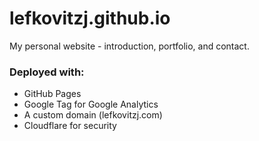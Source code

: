 # lefkovitzj.github.io
My personal website - introduction, portfolio, and contact.

### Deployed with:
* GitHub Pages
* Google Tag for Google Analytics
* A custom domain (lefkovitzj.com)
* Cloudflare for security

